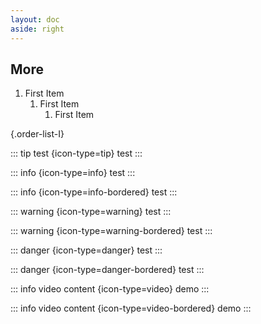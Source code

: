 ```yaml
---
layout: doc
aside: right
---
```


<script setup>
  import {DividePage} from 'vitepress-theme-api';
</script>

<DividePage :top="63">
<template #left>

## Results

This page demonstrates usage of some of the runtime APIs provided by VitePress.

The main `useData()` API can be used to access site, theme, and page data for the current page. It works in both `.md` and `.vue` files:

Lorem ipsum dolor sit amet, consectetur adipiscing elit. Curabitur ultrices tortor non lobortis volutpat. Proin tempus purus lectus, sit amet facilisis velit volutpat ac. In facilisis tempor neque sit amet dictum. Nulla hendrerit dapibus sem tincidunt iaculis. In tincidunt euismod sapien, et ultricies risus condimentum a. In at cursus leo. Suspendisse dolor enim, tincidunt feugiat nulla vitae, rhoncus consequat metus. Mauris ut aliquet tellus. Curabitur posuere accumsan hendrerit. Vivamus tristique finibus diam, at scelerisque lacus. Suspendisse nulla mi, condimentum eget est id, tempus viverra lacus. Integer eu tristique ligula.

Donec eu viverra lacus. Phasellus a egestas ligula. Quisque lorem sem, efficitur vel lacus eget, feugiat faucibus sapien. Aenean laoreet lorem in tortor condimentum, non pulvinar ante tempor. Nullam fringilla tristique lacus, ac laoreet justo elementum vitae. Praesent faucibus accumsan lorem, id venenatis velit aliquam ut. Praesent arcu quam, eleifend a lectus vitae, molestie interdum neque. Vivamus vitae sagittis lacus. Sed molestie tincidunt consequat. Curabitur egestas risus sed lectus auctor tristique. Donec at tellus facilisis metus venenatis commodo. Aliquam aliquet augue quis felis vestibulum egestas. Fusce feugiat ac metus sed scelerisque.

Duis leo felis, dictum in ante a, rutrum sollicitudin leo. Aenean finibus, libero nec suscipit blandit, lacus arcu faucibus velit, vitae commodo sem neque commodo purus. Mauris finibus id quam at mattis. Phasellus posuere tristique ex sit amet accumsan. Mauris dolor nulla, laoreet id tellus ut, facilisis posuere neque. Sed tincidunt rhoncus massa sit amet rutrum. Praesent eu placerat lectus. Nam dignissim in augue vel mollis. Suspendisse luctus ipsum vitae laoreet consectetur. Suspendisse eget dictum leo. Maecenas tortor est, viverra eu odio ut, sagittis tincidunt orci. Donec massa elit, elementum vel commodo et, dignissim vitae tortor. Aliquam eget elit et ex dapibus tincidunt. Pellentesque malesuada diam a tortor porta, sit amet scelerisque nibh aliquet. Nullam ultrices augue odio, vel tempor lacus pharetra et. Orci varius natoque penatibus et magnis dis parturient montes, nascetur ridiculus mus.

Cras elementum blandit nulla vel volutpat. Nunc risus mi, pellentesque et gravida et, ultrices non nibh. Vivamus sit amet tortor massa. Nulla ut tempor arcu. Quisque varius, nisi eget pulvinar fringilla, est mauris accumsan erat, eu tincidunt dui sem eget arcu. Nunc in metus ut risus hendrerit aliquet. In et nulla tellus. Nam id malesuada elit. Proin placerat eleifend lacus, sit amet molestie eros vulputate id. Ut purus ligula, condimentum ac nisl luctus, tincidunt semper est. Ut porta malesuada dignissim. Duis dapibus quam id consequat luctus. Quisque quis dapibus mauris. Vestibulum aliquam augue nec nibh porta, sed sollicitudin odio consequat.

## ResultsII

This page demonstrates usage of some of the runtime APIs provided by VitePress.

The main `useData()` API can be used to access site, theme, and page data for the current page. It works in both `.md` and `.vue` files:

Lorem ipsum dolor sit amet, consectetur adipiscing elit. Curabitur ultrices tortor non lobortis volutpat. Proin tempus purus lectus, sit amet facilisis velit volutpat ac. In facilisis tempor neque sit amet dictum. Nulla hendrerit dapibus sem tincidunt iaculis. In tincidunt euismod sapien, et ultricies risus condimentum a. In at cursus leo. Suspendisse dolor enim, tincidunt feugiat nulla vitae, rhoncus consequat metus. Mauris ut aliquet tellus. Curabitur posuere accumsan hendrerit. Vivamus tristique finibus diam, at scelerisque lacus. Suspendisse nulla mi, condimentum eget est id, tempus viverra lacus. Integer eu tristique ligula.

Donec eu viverra lacus. Phasellus a egestas ligula. Quisque lorem sem, efficitur vel lacus eget, feugiat faucibus sapien. Aenean laoreet lorem in tortor condimentum, non pulvinar ante tempor. Nullam fringilla tristique lacus, ac laoreet justo elementum vitae. Praesent faucibus accumsan lorem, id venenatis velit aliquam ut. Praesent arcu quam, eleifend a lectus vitae, molestie interdum neque. Vivamus vitae sagittis lacus. Sed molestie tincidunt consequat. Curabitur egestas risus sed lectus auctor tristique. Donec at tellus facilisis metus venenatis commodo. Aliquam aliquet augue quis felis vestibulum egestas. Fusce feugiat ac metus sed scelerisque.

Duis leo felis, dictum in ante a, rutrum sollicitudin leo. Aenean finibus, libero nec suscipit blandit, lacus arcu faucibus velit, vitae commodo sem neque commodo purus. Mauris finibus id quam at mattis. Phasellus posuere tristique ex sit amet accumsan. Mauris dolor nulla, laoreet id tellus ut, facilisis posuere neque. Sed tincidunt rhoncus massa sit amet rutrum. Praesent eu placerat lectus. Nam dignissim in augue vel mollis. Suspendisse luctus ipsum vitae laoreet consectetur. Suspendisse eget dictum leo. Maecenas tortor est, viverra eu odio ut, sagittis tincidunt orci. Donec massa elit, elementum vel commodo et, dignissim vitae tortor. Aliquam eget elit et ex dapibus tincidunt. Pellentesque malesuada diam a tortor porta, sit amet scelerisque nibh aliquet. Nullam ultrices augue odio, vel tempor lacus pharetra et. Orci varius natoque penatibus et magnis dis parturient montes, nascetur ridiculus mus.

Cras elementum blandit nulla vel volutpat. Nunc risus mi, pellentesque et gravida et, ultrices non nibh. Vivamus sit amet tortor massa. Nulla ut tempor arcu. Quisque varius, nisi eget pulvinar fringilla, est mauris accumsan erat, eu tincidunt dui sem eget arcu. Nunc in metus ut risus hendrerit aliquet. In et nulla tellus. Nam id malesuada elit. Proin placerat eleifend lacus, sit amet molestie eros vulputate id. Ut purus ligula, condimentum ac nisl luctus, tincidunt semper est. Ut porta malesuada dignissim. Duis dapibus quam id consequat luctus. Quisque quis dapibus mauris. Vestibulum aliquam augue nec nibh porta, sed sollicitudin odio consequat.

</template>
<template #right>

```md
<script setup>
import { useData } from 'vitepress'

const { theme, page, frontmatter } = useData()
</script>

## Results

### Theme Data

<pre>{{ theme }}</pre>

### Page Data

<pre>{{ page }}</pre>

### Page Frontmatter

<pre>{{ frontmatter }}</pre>
```

</template>
</DividePage>

## More

<DividePage :top="63">
<template #left>

## ResultsIII

This page demonstrates usage of some of the runtime APIs provided by VitePress.

## ResultsIV

This page demonstrates usage of some of the runtime APIs provided by VitePress.

The main `useData()` API can be used to access site, theme, and page data for the current page. It works in both `.md` and `.vue` files:

</template>
<template #right>

```md
<script setup>
import { useData } from 'vitepress'

const { theme, page, frontmatter } = useData()
</script>

## Results

### Theme Data

<pre>{{ theme }}</pre>

### Page Data

<pre>{{ page }}</pre>

### Page Frontmatter

<pre>{{ frontmatter }}</pre>
```

</template>
</DividePage>

1. First Item
   1. First Item
      1. First Item

{.order-list-I}

::: tip test {icon-type=tip}
test
:::

::: info {icon-type=info}
test
:::

::: info {icon-type=info-bordered}
test
:::

::: warning {icon-type=warning}
test
:::

::: warning {icon-type=warning-bordered}
test
:::

::: danger {icon-type=danger}
test
:::

::: danger {icon-type=danger-bordered}
test
:::

::: info video content {icon-type=video}
demo
:::

::: info video content {icon-type=video-bordered}
demo
:::
